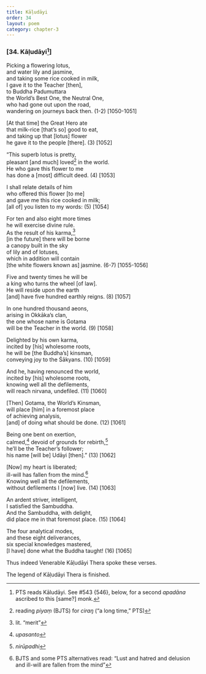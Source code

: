 ```yaml
---
title: Kāḷudāyi
order: 34
layout: poem
category: chapter-3
---
```


### \[34. Kāḷudāyi[^1]\]

Picking a flowering lotus,  
and water lily and jasmine,  
and taking some rice cooked in milk,  
I gave it to the Teacher \[then\],  
to Buddha Padumuttara  
the World’s Best One, the Neutral One,  
who had gone out upon the road,  
wandering on journeys back then. (1-2) \[1050-1051\]

\[At that time\] the Great Hero ate  
that milk-rice \[that’s so\] good to eat,  
and taking up that \[lotus\] flower  
he gave it to the people \[there\]. (3) \[1052\]

“This superb lotus is pretty,  
pleasant \[and much\] loved[^2] in the world.  
He who gave this flower to me  
has done a \[most\] difficult deed. (4) \[1053\]

I shall relate details of him  
who offered this flower \[to me\]  
and gave me this rice cooked in milk;  
\[all of\] you listen to my words: (5) \[1054\]

For ten and also eight more times  
he will exercise divine rule.  
As the result of his karma,[^3]  
\[in the future\] there will be borne  
a canopy built in the sky  
of lily and of lotuses,  
which in addition will contain  
\[the white flowers known as\] jasmine. (6-7) \[1055-1056\]

Five and twenty times he will be  
a king who turns the wheel \[of law\].  
He will reside upon the earth  
\[and\] have five hundred earthly reigns. (8) \[1057\]

In one hundred thousand aeons,  
arising in Okkāka’s clan,  
the one whose name is Gotama  
will be the Teacher in the world. (9) \[1058\]

Delighted by his own karma,  
incited by \[his\] wholesome roots,  
he will be \[the Buddha’s\] kinsman,  
conveying joy to the Śākyans. (10) \[1059\]

And he, having renounced the world,  
incited by \[his\] wholesome roots,  
knowing well all the defilements,  
will reach nirvana, undefiled. (11) \[1060\]

\[Then\] Gotama, the World’s Kinsman,  
will place \[him\] in a foremost place  
of achieving analysis,  
\[and\] of doing what should be done. (12) \[1061\]

Being one bent on exertion,  
calmed,[^4] devoid of grounds for rebirth,[^5]  
he’ll be the Teacher’s follower;  
his name \[will be\] Udāyi \[then\].” (13) \[1062\]

\[Now\] my heart is liberated;  
ill-will has fallen from the mind.[^6]  
Knowing well all the defilements,  
without defilements I \[now\] live. (14) \[1063\]

An ardent striver, intelligent,  
I satisfied the Sambuddha.  
And the Sambuddha, with delight,  
did place me in that foremost place. (15) \[1064\]

The four analytical modes,  
and these eight deliverances,  
six special knowledges mastered,  
\[I have\] done what the Buddha taught! (16) \[1065\]

Thus indeed Venerable Kāḷudāyi Thera spoke these verses.

The legend of Kāḷudāyi Thera is finished.

[^1]: PTS reads Kāludāyi. See \#543 {546}, below, for a second *apadāna* ascribed to this \[same?\] monk.

[^2]: reading *piyaṃ* (BJTS) for *ciraŋ* (“a long time,” PTS)

[^3]: lit. “merit”

[^4]: *upasanto*

[^5]: *nirūpadhi*

[^6]: BJTS and some PTS alternatives read: “Lust and hatred and delusion and ill-will are fallen from the mind”
